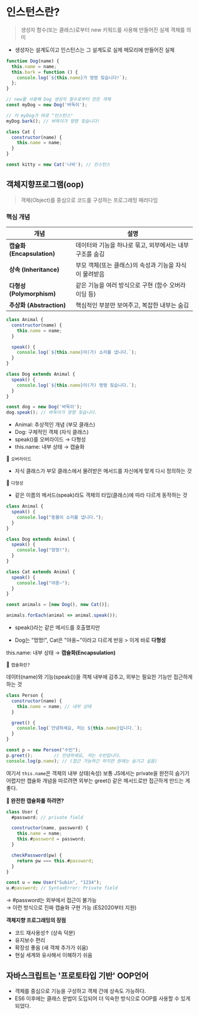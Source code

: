 # 인스턴스란?

> 생성자 함수(또는 클래스)로부터 new 키워드를 사용해 만들어진 실제 객체를 의미

-  생성자는 설계도이고 인스턴스는 그 설계도로 실제 메모리에 만들어진 실체
  
```js
function Dog(name) {
  this.name = name;
  this.bark = function () {
    console.log(`${this.name}가 멍멍 짖습니다!`);
  };
}

// new를 사용해 Dog 생성자 함수로부터 만든 객체
const myDog = new Dog('바둑이');

// 이 myDog가 바로 "인스턴스"
myDog.bark(); // 바둑이가 멍멍 짖습니다!
```
```js
class Cat {
  constructor(name) {
    this.name = name;
  }
}

const kitty = new Cat('나비'); // 인스턴스
```

## 객체지향프로그램(oop)

> 객체(Object)를 중심으로 코드를 구성하는 프로그래밍 패러다임

### 핵심 개념 

| 개념     | 설명 |
|----------|------|
| **캡슐화 (Encapsulation)** | 데이터와 기능을 하나로 묶고, 외부에서는 내부 구조를 숨김 |
| **상속 (Inheritance)**    | 부모 객체(또는 클래스)의 속성과 기능을 자식이 물려받음 |
| **다형성 (Polymorphism)** | 같은 기능을 여러 방식으로 구현 (함수 오버라이딩 등) |
| **추상화 (Abstraction)**  | 핵심적인 부분만 보여주고, 복잡한 내부는 숨김 |

```js
class Animal {
  constructor(name) {
    this.name = name;
  }

  speak() {
    console.log(`${this.name}이(가) 소리를 냅니다.`);
  }
}

class Dog extends Animal {
  speak() {
    console.log(`${this.name}이(가) 멍멍 짖습니다.`);
  }
}

const dog = new Dog('바둑이');
dog.speak(); // 바둑이가 멍멍 짖습니다.
```
- Animal: 추상적인 개념 (부모 클래스)
- Dog: 구체적인 객체 (자식 클래스)
- speak()를 오버라이드 → 다형성
- this.name: 내부 상태 → 캡슐화

🧐 `오버라이드`
- 자식 클래스가 부모 클래스에서 물려받은 메서드를 자신에게 맞게 다시 정의하는 것 <br/>

🧐 `다형성`
- 같은 이름의 메서드(speak)라도 객체의 타입(클래스)에 따라 다르게 동작하는 것
  
```js
class Animal {
  speak() {
    console.log("동물이 소리를 냅니다.");
  }
}

class Dog extends Animal {
  speak() {
    console.log("멍멍!");
  }
}

class Cat extends Animal {
  speak() {
    console.log("야옹~");
  }
}

const animals = [new Dog(), new Cat()];

animals.forEach(animal => animal.speak());
```

- speak()라는 같은 메서드를 호출했지만

- Dog는 "멍멍!", Cat은 "야옹~"이라고 다르게 반응 > 이게 바로 **다형성**

this.name: 내부 상태 → **캡슐화(Encapsulation)**

🧐 `캡슐화란?` <br/>

데이터(name)와 기능(speak())을 객체 내부에 감추고, 외부는 필요한 기능만 접근하게 하는 것

```js
class Person {
  constructor(name) {
    this.name = name; // 내부 상태
  }

  greet() {
    console.log(`안녕하세요, 저는 ${this.name}입니다.`);
  }
}

const p = new Person("수빈");
p.greet();        // 안녕하세요, 저는 수빈입니다.
console.log(p.name); // (접근 가능하긴 하지만 원래는 숨기고 싶음)
```

여기서 `this.name`은 객체의 내부 상태(속성)
보통 JS에서는 private을 완전히 숨기기 어렵지만 캡슐화 개념을 따르려면 외부는 greet() 같은 메서드로만 접근하게 만드는 게 좋다. <br/>

**🧐 완전한 캡슐화를 하려면?**

```js
class User {
  #password; // private field

  constructor(name, password) {
    this.name = name;
    this.#password = password;
  }

  checkPassword(pw) {
    return pw === this.#password;
  }
}

const u = new User("Subin", "1234");
u.#password; // SyntaxError: Private field
```

→ #password는 외부에서 접근이 불가능 <br/>
→ 이런 방식으로 진짜 캡슐화 구현 가능 (ES2020부터 지원)

**객체지향 프로그래밍의 장점**

- 코드 재사용성↑ (상속 덕분)
- 유지보수 편리
- 확장성 좋음 (새 객체 추가가 쉬움)
- 현실 세계와 유사해서 이해하기 쉬움

## 자바스크립트는 '프로토타입 기반' OOP언어 

- 객체를 중심으로 기능을 구성하고 객체 간에 상속도 가능하다.
- ES6 이후에는 클래스 문법이 도입되어 더 익숙한 방식으로 OOP를 사용할 수 있게 되었다.
